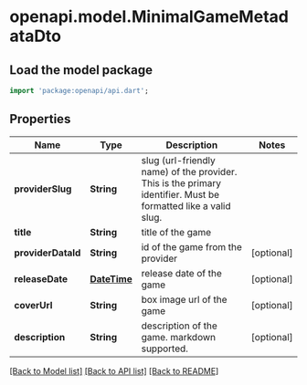 # openapi.model.MinimalGameMetadataDto

## Load the model package
```dart
import 'package:openapi/api.dart';
```

## Properties
Name | Type | Description | Notes
------------ | ------------- | ------------- | -------------
**providerSlug** | **String** | slug (url-friendly name) of the provider. This is the primary identifier. Must be formatted like a valid slug. | 
**title** | **String** | title of the game | 
**providerDataId** | **String** | id of the game from the provider | [optional] 
**releaseDate** | [**DateTime**](DateTime.md) | release date of the game | [optional] 
**coverUrl** | **String** | box image url of the game | [optional] 
**description** | **String** | description of the game. markdown supported. | [optional] 

[[Back to Model list]](../README.md#documentation-for-models) [[Back to API list]](../README.md#documentation-for-api-endpoints) [[Back to README]](../README.md)


